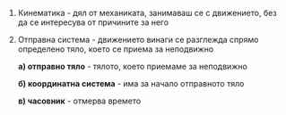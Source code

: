 1. Кинематика - дял от механиката, занимаваш се с движението, без да се интересува от причините за него

2. Отправна система - движението винаги се разглежда спрямо определено тяло, което се приема за неподвижно
	
	**а) отправно тяло** - тялото, което приемаме за неподвижно
	
	**б) координатна система** - има за начало отправното тяло
	
	**в) часовник** - отмерва времето